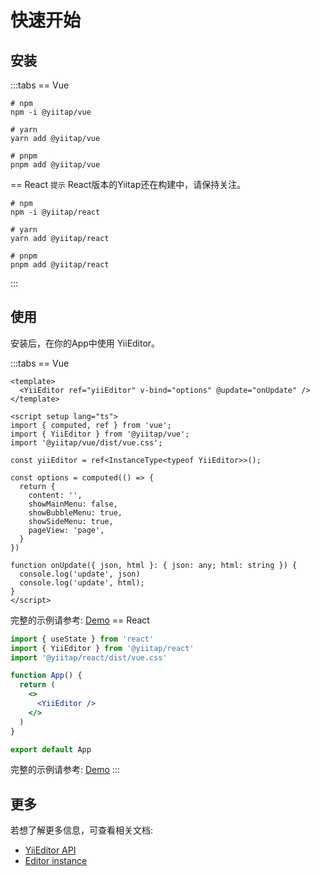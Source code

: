 # 快速开始

## 安装

:::tabs
== Vue
```shell
# npm
npm -i @yiitap/vue

# yarn
yarn add @yiitap/vue

# pnpm
pnpm add @yiitap/vue
```
== React
`提示` React版本的Yiitap还在构建中，请保持关注。
```shell
# npm
npm -i @yiitap/react

# yarn
yarn add @yiitap/react

# pnpm
pnpm add @yiitap/react
```
:::

## 使用

安装后，在你的App中使用 YiiEditor。

:::tabs
== Vue
```vue
<template>
  <YiiEditor ref="yiiEditor" v-bind="options" @update="onUpdate" />
</template>

<script setup lang="ts">
import { computed, ref } from 'vue';
import { YiiEditor } from '@yiitap/vue';
import '@yiitap/vue/dist/vue.css';

const yiiEditor = ref<InstanceType<typeof YiiEditor>>();

const options = computed(() => {
  return {
    content: '',
    showMainMenu: false,
    showBubbleMenu: true,
    showSideMenu: true,
    pageView: 'page',
  }
})

function onUpdate({ json, html }: { json: any; html: string }) {
  console.log('update', json)
  console.log('update', html);
}
</script>
```
完整的示例请参考: [Demo](https://github.com/yiitap/yiitap/blob/main/apps/vue/src/components/Demo.vue)
== React
```jsx typescript
import { useState } from 'react'
import { YiiEditor } from '@yiitap/react'
import '@yiitap/react/dist/vue.css'

function App() {
  return (
    <>
      <YiiEditor />
    </>
  )
}

export default App
```
完整的示例请参考: [Demo](https://github.com/yiitap/yiitap/blob/main/apps/react/src/App.jsx)
:::

## 更多

若想了解更多信息，可查看相关文档:
- [YiiEditor API](/zh/api/component/vue/yii-editor)
- [Editor instance](https://tiptap.dev/docs/editor/api/editor)
